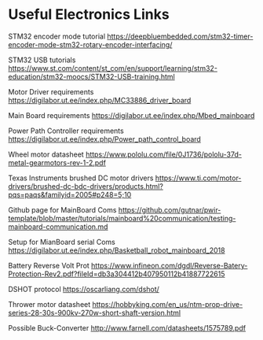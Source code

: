 # Useful Electronics Links

STM32 encoder mode tutorial       https://deepbluembedded.com/stm32-timer-encoder-mode-stm32-rotary-encoder-interfacing/
  
STM32 USB tutorials      https://www.st.com/content/st_com/en/support/learning/stm32-education/stm32-moocs/STM32-USB-training.html

Motor Driver requirements      https://digilabor.ut.ee/index.php/MC33886_driver_board

Main Board requirements      https://digilabor.ut.ee/index.php/Mbed_mainboard

Power Path Controller requirements       https://digilabor.ut.ee/index.php/Power_path_control_board

Wheel motor datasheet     https://www.pololu.com/file/0J1736/pololu-37d-metal-gearmotors-rev-1-2.pdf

Texas Instruments brushed DC motor drivers        https://www.ti.com/motor-drivers/brushed-dc-bdc-drivers/products.html?pqs=paqs&familyid=2005#p248=5;10

Github page for MainBoard Coms        https://github.com/gutnar/pwir-template/blob/master/tutorials/mainboard%20communication/testing-mainboard-communication.md

Setup for MianBoard serial Coms          https://digilabor.ut.ee/index.php/Basketball_robot_mainboard_2018

Battery Reverse Volt Prot       https://www.infineon.com/dgdl/Reverse-Batery-Protection-Rev2.pdf?fileId=db3a304412b407950112b41887722615

DSHOT protocol                   https://oscarliang.com/dshot/

Thrower motor datasheet          https://hobbyking.com/en_us/ntm-prop-drive-series-28-30s-900kv-270w-short-shaft-version.html

Possible Buck-Converter         http://www.farnell.com/datasheets/1575789.pdf
